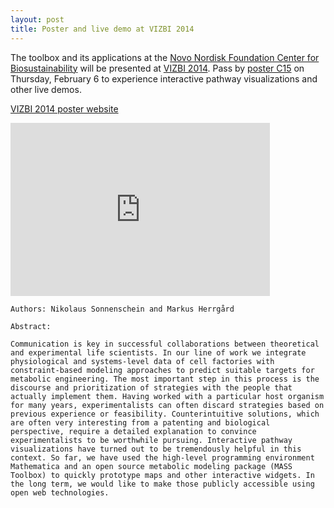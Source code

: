 ```yaml
--- 
layout: post 
title: Poster and live demo at VIZBI 2014
--- 
```


The toolbox and its applications at the [Novo Nordisk Foundation Center for Biosustainability](http://www.biosustain.dtu.dk/) will be presented at [VIZBI 2014](http://www.vizbi.org/2014). Pass by [poster C15](http://vizbi.org/Posters/2014/C15) on Thursday, February 6 to experience interactive pathway visualizations and other live demos. 

[VIZBI 2014 poster website](http://www.vizbi.org/Posters/2014/C15)
<iframe width="415" height="277" src="http://vizbi.org/Posters/Fullscreen/2014/C15" frameborder="0" allowfullscreen></iframe>

	Authors: Nikolaus Sonnenschein and Markus Herrgård

    Abstract:
    
    Communication is key in successful collaborations between theoretical and experimental life scientists. In our line of work we integrate physiological and systems-level data of cell factories with constraint-based modeling approaches to predict suitable targets for metabolic engineering. The most important step in this process is the discourse and prioritization of strategies with the people that actually implement them. Having worked with a particular host organism for many years, experimentalists can often discard strategies based on previous experience or feasibility. Counterintuitive solutions, which are often very interesting from a patenting and biological perspective, require a detailed explanation to convince experimentalists to be worthwhile pursuing. Interactive pathway visualizations have turned out to be tremendously helpful in this context. So far, we have used the high-level programming environment Mathematica and an open source metabolic modeling package (MASS Toolbox) to quickly prototype maps and other interactive widgets. In the long term, we would like to make those publicly accessible using open web technologies.